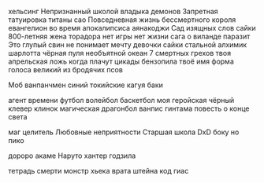 хельсинг Непризнанный школой владыка демонов Запретная татуировка титаны сао Повседневная жизнь бессмертного короля евангелион во время апокалипсиса аянакоджи Сад изящных слов сайки 800-летняя жена торадора нет игры нет жизни сага о виланде паразит Это глупый свин не понимает мечту девочки сайки стальной алхимик шарлотта чёрная пуля необъятной океан 7 смертных грехов твоя апрельская ложь когда плачут цикады бензопила твоё имя форма голоса великий из бродячих псов

Моб ванпанчмен синий токийские кагуя баки

агент времени футбол волейбол баскетбол моя геройская чёрный клевер клинок магическая драгонбол ванпис гинтама повесть о конце света

маг целитель Любовные неприятности Старшая школа DxD боку но пико

дороро акаме Наруто хантер годзила

тетрадь смерти монстр хьека врата штейна код гиас
